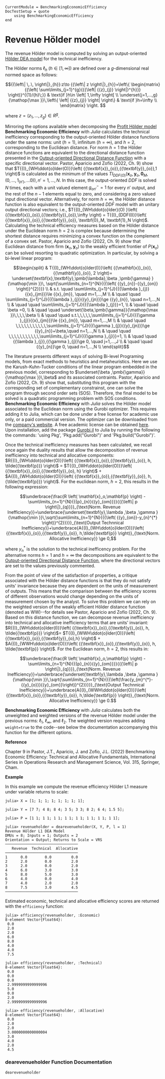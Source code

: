 ```@meta
CurrentModule = BenchmarkingEconomicEfficiency
DocTestSetup = quote
    using BenchmarkingEconomicEfficiency
end
```

# Revenue Hölder model

The revenue Hölder model is computed by solving an output-oriented [Hölder DEA model](https://javierbarbero.github.io/DataEnvelopmentAnalysis.jl/stable/technical/holder/) for the technical inefficiency.

The Hölder norms ${{\ell }_{h}}$ ($h\in \left[ 1,\infty  \right]$) are defined over a $g$-dimensional real normed space as follows:

```math
{{\left\| \,.\, \right\|}_{h}}:z\to {{\left\| z \right\|}_{h}}=\left\{ \begin{matrix}
{{\left( \sum\limits_{j=1}^{g}{{{\left| {{z}_{j}} \right|}^{h}}} \right)}^{{1}/{h}\;}} & \text{if }h\in \left[ 1,\infty  \right[  \\ 
\underset{j=1,...,g}{\mathop{\max }}\,\left\{ \left| {{z}_{j}} \right| \right\} & \text{if }h=\infty   \\
\end{matrix} \right. 	
```

where $z=\left( {{z}_{1}},...,{{z}_{g}} \right)\in {{R}^{g}}$. 

Mirroring the options available when decomposing the [Profit Hölder model](@ref) **Benchmarking Economic Efficiency** with *Julia* calculates the technical inefficiency corresponding to the output-oriented Hölder distance functions under the same norms: unit ($h=1$), infinitum ($h=\infty$), and $h=2$, corresponding to the Euclidean distance. For norm $h=1$ the Hölder distance functions are equivalent to the directional distance function presented in the [Output-oriented Directional Distance Function](https://javierbarbero.github.io/DataEnvelopmentAnalysis.jl/stable/technical/directional/) with  a specific directional vector. Pastor, Aparicio and Zofío (2022, Ch. 9) show that $T{{I}_{WH\ddot{o}lder(O)}}\left( {{\textbf{x}}_{o}},{{\textbf{y}}_{o}},1 \right)$ is calculated as the minimum of the values $T{{I}_{DDF(O)}}\left( {{\textbf{x}}_{o}},{{\textbf{y}}_{o}}, \textbf{0}_M, \left( 0,...,{{1}_{\left( {{n}'} \right)}},...0 \right) \right), {n}'=1,...,N$. In this case, the output-oriented $DDF$ is solved $N$ times, each with a unit valued element $g^-_{on'}=1$ for every $n'$ output, and the rest of the $n-1$ elements equal to zero, and considering a zero valued input directional vector. Alternatively, for norm $h=\infty$, the Hölder distance function is also equivalent to the output-oriented *DDF* model with an unitary  output directional vectors; i.e., $T{{I}_{WH\ddot{o}lder}(O) }\left( {{\textbf{x}}_{o}},{{\textbf{y}}_{o}},\infty \right) = T{{I}_{DDF(I)}}\left( {{\textbf{x}}_{o}},{{\textbf{y}}_{o}}, \textbf{0}_M, \textbf{1}_N \right)$. Calculating the technical efficiency measures based on the Hölder distance under the Euclidean norm $h=2$ is complex because determining the shortest distance requires minimizing a convex function on the complement of a convex set. Pastor, Aparicio and Zofío (2022, Ch. 9) show that Euclidean distance from firm $({{\textbf{x}}_{o}},{{\textbf{y}}_{o}})$ to the weakly efficient frontier of $P\left( {{\textbf{x}}_{o}} \right)$ can be solved resorting to quadratic optimization. In particular, by solving a bi-level linear program:

```math
\begin{split}
& T{{I}_{WH\ddot{o}lder(I)}}\left( {{\mathbf{x}}_{o}},{{\mathbf{y}}_{o}}, 2 \right)= \underset{\textbf{x},\textbf{y},\pmb{\lambda},\beta ,\pmb{\gamma} }{\mathop{\min }}\, \sqrt{\sum\limits_{n=1}^{N}{{{\left( {{y}_{n}}-{{y}_{on}} \right)}^{2}}}}  \\
	& s.t. \quad \sum\limits_{j=1}^{J}{{{\lambda }_{j}}{{x}_{jm}}}\le {{x}_{m}}, \quad  m=1,...,M  \\
	&  \quad \quad \sum\limits_{j=1}^{J}{{{\lambda }_{j}}{{y}_{jn}}}\ge {{y}_{n}}, \quad  n=1,...,N  \\
	& \quad \quad  \sum\limits_{j=1}^{J}{{{\lambda }_{j}}}=1,   \\
	& \quad \quad \beta =0, \\
	& \quad \quad \underset{\beta,\pmb{\gamma}}{\mathop{\max }}\,\,\,\,\beta    \\
	& \quad \quad s.t.\,\,\,\,\,\sum\limits_{j=1}^{J}{{{\gamma }_{j}}{{x}_{jm}}}\le {{x}_{m}}, \quad m=1,...,M  \\
	& \quad \quad \,\,\,\,\,\,\,\,\,\,\,\sum\limits_{j=1}^{J}{{{\gamma }_{j}}{{y}_{jn}}}\ge {{y}_{n}}+\beta,\quad  n=1,...,N  \\
	& \quad \quad \,\,\,\,\,\,\,\,\,\,\,\sum\limits_{j=1}^{J}{{{\gamma }_{j}}}=1, \\
	& \quad \quad {{\lambda }_{j}},{{\gamma }_{j}}\ge 0, \quad j=1,...,J  \\
	& \quad \quad {{y}_{n}}\ge 0, \quad n=1,...,N  \\
\end{split}
```
The literature presents different ways of solving Bi-level Programing models, from exact methods to heuristics and metaheuristics. Here we use the Karush-Kuhn-Tucker conditions of the linear program embedded in the previous model, corresponding to $\underset{\beta ,\pmb{\gamma}}{\mathop{\max }}\,\beta$ and its associated contraints. Pastor, Aparicio and Zofío (2022, Ch. 9) show that, substituting this program with the corresponding set of complementary constrainst, one can solve the program through second order sets (SOS). Therefore, the final model to be solved is a quadratic programming problem with SOS conditions. **Benchmarking Economic Efficiency** with *Julia* solves the Hölder  model associated to the Euclidean norm using the Gurobi optimizer. This requires adding it to Julia, which can be done under a free license for academic use only, or a paid commercial version. The optimizer can be downloaded from the [company's website](https://www.gurobi.com/). A free academic license can be obtained [here](https://www.gurobi.com/downloads/end-user-license-agreement-academic/). Upon installation, add the package [Gurobi.jl](https://github.com/jump-dev/Gurobi.jl) to Julia by running the following the commands: 'using Pkg', 'Pkg.add("Gurobi")' and 'Pkg.build("Gurobi")'.    

Once the technical inefficiency measures has been calculated, we recall once again the duality results that allow the decomposition of revenue inefficiency into technical and allocative components: $R{{I}_{WH\ddot{o}lder(O)}}\left( {{\textbf{x}}_{o}},{{\textbf{y}}_{o}}, h, \tilde{{\textbf{p}}} \right)$ = $T{{I}_{WH\ddot{o}lder(O)}}\left( {{\textbf{x}}_{o}},{{\textbf{y}}_{o}, h} \right)$ + $A{{I}_{WH\ddot{o}lder(O)}}\left( {{\textbf{x}}_{o}},{{\textbf{y}}_{o}}, h, {\tilde{\textbf{p}}} \right)$. For the euclidean norm, $h=2$, this results in the following expression: 

```math
\underbrace{\frac{R \left( \mathbf{x}_o,\mathbf{p} \right) - \sum\limits_{n=1}^{N}{{{p}_{n}}{{y}_{om}}}}{{{\left\| p \right\|}_{q}}}}_{\text{Norm. Revenue Inefficiency}}=\underbrace{\underset{\textbf{y},\lambda ,\beta ,\gamma }{\mathop{\min }}\,\sqrt{\sum\limits_{n=1}^{N}{{{\left( {{y}_{on}}-y_{n}^{*} \right)}^{2}}}}}_{\text{Output Technnical Inefficiency}}+\underbrace{A{{I}_{WH\ddot{o}lder(O)}}\left( {{\textbf{x}}_{o}},{{\textbf{y}}_{o}}, h,\tilde{\textbf{p}} \right)}_{\text{Norm. Allocative Inefficiency}} \ge 0,
```

where $y^{*}_{n}$ is the solution to the technical inefficency problem. For the alternative norms $h=1$ and $h=\infty$ the decompositions are equivalent to the [Output-oriented Directional Distance Function](https://javierbarbero.github.io/DataEnvelopmentAnalysis.jl/stable/technical/directional/), where the directional vectors are set to the values previously commented. 

From the point of view of the satisfaction of properties, a critique associated with the Hölder distance functions is that they do not satisfy units' invariance because they are dependent on the units of measurement of outputs. This means that the comparison between the efficiency scores of different observations would change depending on the units of measurement chosen by the analyst. To solve this problem we can rely on the weighted version of the weakly efficient Hölder distance function (denoted as WW)--for details see Pastor, Aparicio and Zofío (2022, Ch. 9). Based on this distance function, we can decompose revenue inefficiency into technical and allocative inefficiency terms that are units' invariant: $R{{I}_{WH\ddot{o}lder(I)}}\left( {{\textbf{x}}_{o}},{{\textbf{y}}_{o}}, h, \tilde{{\textbf{p}}} \right)$= $T{{I}_{WWH\ddot{o}lder(O)}}\left( {{\textbf{x}}_{o}},{{\textbf{y}}_{o},h} \right)$ + $A{{I}_{WWH\ddot{o}lder(O)}}\left( {{\textbf{x}}_{o}},{{\textbf{y}}_{o}}, h, \tilde{\textbf{p}} \right)$. For the Euclidean norm, $h=2$, this results in: 

```math
\underbrace{\frac{R \left( \mathbf{x}_o,\mathbf{p} \right) - \sum\limits_{n=1}^{N}{{{p}_{n}}{{y}_{om}}}}{{{\left\| p \right\|}_{q}}}}_{\text{Norm. Revenue Inefficiency}}=\underbrace{\underset{\textbf{y},\lambda ,\beta ,\gamma }{\mathop{\min }}\,\sqrt{\sum\limits_{n=1}^{N}{{{\left(\frac{y_{m}^{*}-{{y}_{o}}}{{y}_{om}}\right)}^{2}}}}}_{\text{Output Technnical Inefficiency}}+\underbrace{A{{I}_{WWH\ddot{o}lder(O)}}\left( {{\textbf{x}}_{o}},{{\textbf{y}}_{o}}, h,\tilde{\textbf{p}} \right)}_{\text{Norm. Allocative Inefficiency}} \ge 0.
```

**Benchmarking Economic Efficiency** with *Julia* calculates both the unweighted and weighted versions of the revenue Hölder model under the previous norms: ${{\ell }_{1}}$,  ${{\ell }_{\infty }}$, and ${{\ell }_{2}}$. The weighted version requires adding `weight=true` to the code--see below the documentation accompanying this function for the different options. 

**Reference**

Chapter 9 in Pastor, J.T., Aparicio, J. and Zofío, J.L. (2022) Benchmarking Economic Efficiency: Technical and Allocative Fundamentals, International Series in Operations Research and Management Science, Vol. 315,  Springer, Cham. 

**Example**


In this example we compute the revenue efficiency Hölder L1 measure under variable returns to scale:
```jldoctest 1
julia> X = [1; 1; 1; 1; 1; 1; 1; 1];

julia> Y = [7 7; 4 8; 8 4; 3 5; 3 3; 8 2; 6 4; 1.5 5];

julia> P = [1 1; 1 1; 1 1; 1 1; 1 1; 1 1; 1 1; 1 1];

julia> revenueholder = dearevenueholder(X, Y, P, l = 1)
Revenue Hölder L1 DEA Model 
DMUs = 8; Inputs = 1; Outputs = 2
Orientation = Output; Returns to Scale = VRS
─────────────────────────────────
   Revenue  Technical  Allocative
─────────────────────────────────
1      0.0        0.0         0.0
2      2.0        0.0         2.0
3      2.0        0.0         2.0
4      6.0        3.0         3.0
5      8.0        5.0         3.0
6      4.0        0.0         4.0
7      4.0        2.0         2.0
8      7.5        3.0         4.5
─────────────────────────────────
```

Estimated economic, technical and allocative efficiency scores are returned with the `efficiency` function:
```jldoctest 1
julia> efficiency(revenueholder, :Economic)
8-element Vector{Float64}:
 0.0
 2.0
 2.0
 6.0
 8.0
 4.0
 4.0
 7.5
```
```jldoctest 1
julia> efficiency(revenueholder, :Technical)
8-element Vector{Float64}:
 0.0
 0.0
 0.0
 2.9999999999999996
 5.0
 0.0
 2.0
 2.9999999999999996
```
```jldoctest 1
julia> efficiency(revenueholder, :Allocative)
8-element Vector{Float64}:
 0.0
 2.0
 2.0
 3.0000000000000004
 3.0
 4.0
 2.0
 4.5
```

### dearevenueholder Function Documentation

```@docs
dearevenueholder
```

